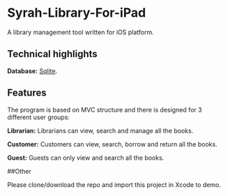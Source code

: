 # Syrah-Library-For-iPad

A library management tool written for iOS platform.

## Technical highlights
**Database:** [Sqlite](https://sqlite.org/cli.html).

## Features
The program is based on MVC structure and there is designed for 3 different user groups:

**Librarian:** Librarians can view, search and manage all the books.

**Customer:** Customers can view, search, borrow and return all the books.

**Guest:** Guests can only view and search all the books.

##Other

Please clone/download the repo and import this project in Xcode to demo.
